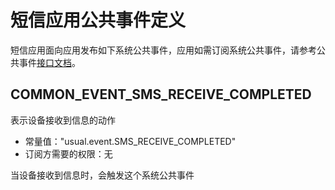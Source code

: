 # 短信应用公共事件定义
短信应用面向应用发布如下系统公共事件，应用如需订阅系统公共事件，请参考公共事件[接口文档](../js-apis-commonEventManager.md)。

## COMMON_EVENT_SMS_RECEIVE_COMPLETED

表示设备接收到信息的动作

- 常量值："usual.event.SMS_RECEIVE_COMPLETED"
- 订阅方需要的权限：无

当设备接收到信息时，会触发这个系统公共事件
